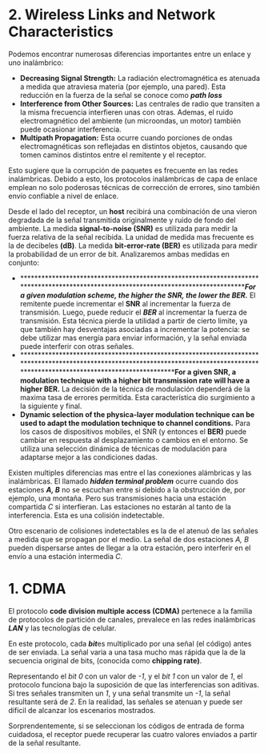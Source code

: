 # 2. Wireless Links and Network Characteristics

Podemos encontrar numerosas diferencias importantes entre un enlace y uno inalámbrico:

- ********************************************************Decreasing Signal Strength:******************************************************** La radiación electromagnética es atenuada a medida que atraviesa materia (por ejemplo, una pared). Esta reducción en la fuerza de la señal se conoce como *********path loss*********
- ******************************************************************Interference from Other Sources:****************************************************************** Las centrales de radio que transiten a la misma frecuencia interfieren unas con otras. Ademas, el ruido electromagnético del ambiente (un microondas, un motor) también puede ocasionar interferencia.
- **********************************************Multipath Propagation:********************************************** Esta ocurre cuando porciones de ondas electromagnéticas son reflejadas en distintos objetos, causando que tomen caminos distintos entre el remitente y el receptor.

Esto sugiere que la corrupción de paquetes es frecuente en las redes inalámbricas. Debido a esto, los protocolos inalámbricas de capa de enlace emplean no solo poderosas técnicas de corrección de errores, sino también envío confiable a nivel de enlace.

Desde el lado del receptor, un ****host**** recibirá una combinación de una vieron degradada de la señal transmitida originalmente y ruido de fondo del ambiente. La medida **********************signal-to-noise (SNR)********************** es utilizada para medir la fuerza relativa de la señal recibida. La unidad de medida mas frecuente es la de decibeles ****(dB)****. La medida ********************bit-error-rate (BER)******************** es utilizada para medir la probabilidad de un error de bit. Analizaremos ambas medidas en conjunto:

- ****************************************************************************************************************************************For a given modulation scheme, the higher the SNR, the lower the BER*.*** El remitente puede incrementar el ****SNR**** al incrementar la fuerza de transmisión. Luego, puede reducir el ***BER*** al incrementar la fuerza de transmisión. Esta técnica pierde la utilidad a partir de cierto limite, ya que también hay desventajas asociadas a incrementar la potencia: se debe utilizar mas energía para enviar información, y la señal enviada puede interferir con otras señales.
- **********************************************************************************************************************************************************************************************For a given SNR, a modulation technique with a higher bit transmission rate will have a higher BER****.****** La decisión de la técnica de modulación dependerá de la maxima tasa de errores permitida. Esta característica dio surgimiento a la siguiente y final.
- ******************************************************************Dynamic selection of the physica-layer modulation technique can be used to adapt the modulation technique to channel conditions.****************************************************************** Para los casos de dispositivos mobiles, el SNR (y entonces el ****BER)**** puede cambiar en respuesta al desplazamiento o cambios en el entorno. Se utiliza una selección dinámica de técnicas de modulación para adaptarse mejor a las condiciones dadas.

Existen multiples diferencias mas entre el las conexiones alámbricas y las inalámbricas. El llamado ***********************hidden terminal problem*********************** ocurre cuando dos estaciones *****A, B***** no se escuchan entre si debido a la obstrucción de, por ejemplo, una montaña. Pero sus transmisiones hacia una estación compartida *C* si interfieran. Las estaciones no estarán al tanto de la interferencia. Esta es una colisión indetectable.

Otro escenario de colisiones indetectables es la de el atenuó de las señales a medida que se propagan por el medio. La señal de dos estaciones *A, B* pueden dispersarse antes de llegar a la otra estación, pero interferir en el envío a una estación intermedia *C.*

# 1. CDMA

El protocolo ************************************code division multiple access (CDMA)************************************ pertenece a la familia de protocolos de partición de canales, prevalece en las redes inalámbricas ***LAN*** y las tecnologías de celular.

En este protocolo, cada ***bit***es multiplicado por una señal (el código) antes de ser enviada. La señal varia a una tasa mucho mas rápida que la de la secuencia original de bits, (conocida como **************chipping rate)**************.

Representando el *bit 0* con un valor de *-1*, y el *bit 1* con un valor de *1*, el protocolo funciona bajo la suposición de que las interferencias son aditivas. Si tres señales transmiten un *1*, y una señal transmite un *-1*, la señal resultante será de *2*. En la realidad, las señales se atenuan y puede ser dificil de alcanzar los escenarios mostrados.

Sorprendentemente, si se seleccionan los códigos de entrada de forma cuidadosa, el receptor puede recuperar las cuatro valores enviados a partir de la señal resultante.